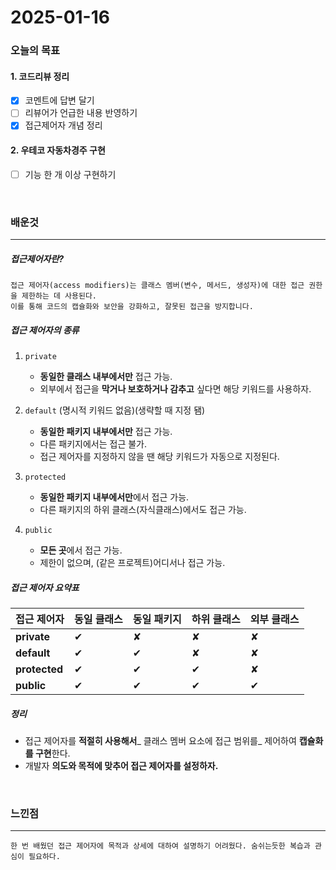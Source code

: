 # 2025-01-16

### 오늘의 목표

#### 1. 코드리뷰 정리
- [x] 코멘트에 답변 달기
- [ ] 리뷰어가 언급한 내용 반영하기
- [x] 접근제어자 개념 정리

#### 2. 우테코 자동차경주 구현
- [ ] 기능 한 개 이상 구현하기

<br>

### 배운것
- - -

##### 접근제어자란?
```
접근 제어자(access modifiers)는 클래스 멤버(변수, 메서드, 생성자)에 대한 접근 권한을 제한하는 데 사용된다.
이를 통해 코드의 캡슐화와 보안을 강화하고, 잘못된 접근을 방지합니다.
```

##### 접근 제어자의 종류
1. `private`
   - **동일한 클래스 내부에서만** 접근 가능.
   - 외부에서 접근을 **막거나 보호하거나 감추고** 싶다면 해당 키워드를 사용하자.

2. `default` (명시적 키워드 없음)(생략할 때 지정 됌)  
   - **동일한 패키지 내부에서만** 접근 가능.
   - 다른 패키지에서는 접근 불가.
   - 접근 제어자를 지정하지 않을 땐 해당 키워드가 자동으로 지정된다.

3. `protected`  
   - **동일한 패키지 내부에서만**에서 접근 가능.
   - 다른 패키지의 하위 클래스(자식클래스)에서도 접근 가능.

4. `public` 
   - **모든 곳**에서 접근 가능.
   - 제한이 없으며, (같은 프로젝트)어디서나 접근 가능.

##### 접근 제어자 요약표
| 접근 제어자 | 동일 클래스 | 동일 패키지 | 하위 클래스 | 외부 클래스 |
|-------------|-------------|-------------|-------------|-------------|
| **private** | ✔           | ✘           | ✘           | ✘           |
| **default** | ✔           | ✔           | ✘           | ✘           |
| **protected** | ✔          | ✔           | ✔           | ✘           |
| **public**  | ✔           | ✔           | ✔           | ✔           |

##### 정리
- 접근 제어자를 **적절히 사용해서**_ 클래스 멤버 요소에 접근 범위를_ 제어하여 **캡슐화를 구현**한다.
- 개발자 **의도와 목적에 맞추어 접근 제어자를 설정하자.**

<br>

### 느낀점
- - - 
    한 번 배웠던 접근 제어자에 목적과 상세에 대하여 설명하기 어려웠다. 숨쉬는듯한 복습과 관심이 필요하다.